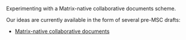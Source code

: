 Experimenting with a Matrix-native collaborative documents scheme.

Our ideas are currently available in the form of several pre-MSC drafts:

* [Matrix-native collaborative documents](docs/collaborative-documents.md)
